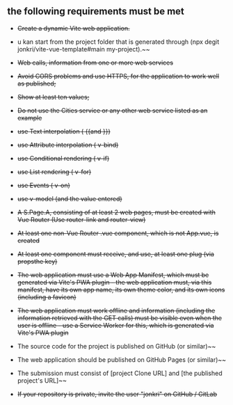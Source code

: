 ## the following requirements must be met

- ~~Create a dynamic Vite web application.~~
- u kan start from the project folder that is generated through (npx degit jonkri/vite-vue-template#main my-project).~~

- ~~Web calls, information from one or more web services~~
- ~~Avoid CORS problems and use HTTPS, for the application to work well as published;~~
- ~~Show at least ten values;~~
- ~~Do not use the Cities service or any other web service listed as an example~~
- ~~use Text interpolation ( {{and }})~~
- ~~use Attribute interpolation ( v-bind)~~
- ~~use Conditional rendering ( v-if)~~
- ~~use List rendering ( v-for)~~
- ~~use Events ( v-on)~~
- ~~use v-model (and the value entered)~~
- ~~A S.Page.A, consisting of at least 2 web pages, must be created with Vue Router (Use router-link and router-view)~~
- ~~At least one non-Vue Router .vue component, which is not App.vue, is created~~
- ~~At least one component must receive, and use, at least one plug (via propsthe key)~~
- ~~The web application must use a Web App Manifest, which must be generated via Vite's PWA plugin - the web application must, via this manifest, have its own app name, its own theme color, and its own icons (including a favicon)~~
- ~~The web application must work offline and information (including the information retrieved with the GET calls) must be visible even when the user is offline - use a Service Worker for this, which is generated via Vite's PWA plugin~~
- The source code for the project is published on GitHub (or similar)~~
- The web application should be published on GitHub Pages (or similar)~~
- The submission must consist of [project Clone URL] and [the published project's URL]~~
- ~~If your repository is private, invite the user "jonkri" on GitHub / GitLab~~
